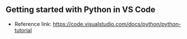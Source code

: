 
## Getting started with Python in VS Code

- Reference link: https://code.visualstudio.com/docs/python/python-tutorial

